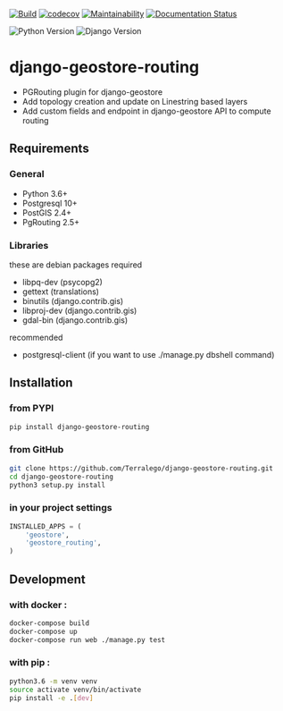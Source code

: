 [![Build](https://github.com/Terralego/django-geostore-routing/workflows/Testing/badge.svg)](https://github.com/Terralego/django-geostore-routing/actions?query=branch%3Amaster)
[![codecov](https://codecov.io/gh/Terralego/django-geostore-routing/branch/master/graph/badge.svg)](https://codecov.io/gh/Terralego/django-geostore-routing)
[![Maintainability](https://api.codeclimate.com/v1/badges/d68cfbf250ff1bd8d91f/maintainability)](https://codeclimate.com/github/Terralego/django-geostore-routing/maintainability)
[![Documentation Status](https://readthedocs.org/projects/django-geostore-routing/badge/?version=latest)](https://django-geostore-routing.readthedocs.io/en/latest/?badge=latest)

![Python Version](https://img.shields.io/badge/python-%3E%3D%203.6-blue.svg)
![Django Version](https://img.shields.io/badge/django-%3E%3D%202.2-blue.svg)

# django-geostore-routing

* PGRouting plugin for django-geostore
* Add topology creation and update on Linestring based layers
* Add custom fields and endpoint in django-geostore API to compute routing

## Requirements

### General

* Python 3.6+
* Postgresql 10+
* PostGIS 2.4+
* PgRouting 2.5+

### Libraries

these are debian packages required

- libpq-dev   (psycopg2)
- gettext     (translations)
- binutils    (django.contrib.gis)
- libproj-dev (django.contrib.gis)
- gdal-bin    (django.contrib.gis)

recommended

- postgresql-client (if you want to use ./manage.py dbshell command)

## Installation

### from PYPI

```bash
pip install django-geostore-routing
```

### from GitHub

```bash
git clone https://github.com/Terralego/django-geostore-routing.git
cd django-geostore-routing
python3 setup.py install
```

### in your project settings

```python
INSTALLED_APPS = (
    'geostore',
    'geostore_routing',
)
```

## Development

### with docker :
```bash
docker-compose build
docker-compose up
docker-compose run web ./manage.py test
```

### with pip :
```bash
python3.6 -m venv venv
source activate venv/bin/activate
pip install -e .[dev]
```
